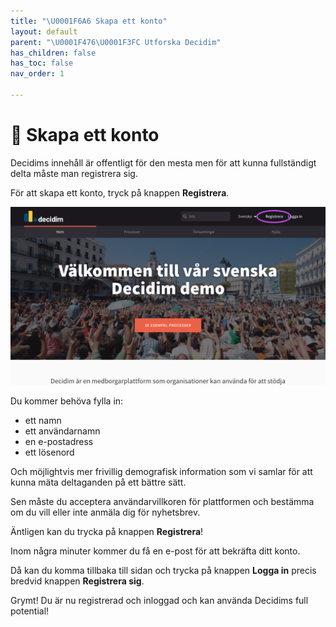 ```yaml
---
title: "\U0001F6A6 Skapa ett konto"
layout: default
parent: "\U0001F476\U0001F3FC Utforska Decidim"
has_children: false
has_toc: false
nav_order: 1

---
```

# 🚦 Skapa ett konto

Decidims innehåll är offentligt för den mesta men för att kunna fullständigt delta måste man registrera sig.

För att skapa ett konto, tryck på knappen **Registrera**.

![Registrera](/uploads/registrera.png "Registrera")

Du kommer behöva fylla in:

* ett namn
* ett användarnamn
* en e-postadress
* ett lösenord

Och möjlightvis mer frivillig demografisk information som vi samlar för att kunna mäta deltaganden på ett bättre sätt.

Sen måste du acceptera användarvillkoren för plattformen och bestämma om du vill eller inte anmäla dig för nyhetsbrev.

Äntligen kan du trycka på knappen **Registrera**!

Inom några minuter kommer du få en e-post för att bekräfta ditt konto.

Då kan du komma tillbaka till sidan och trycka på knappen **Logga in** precis bredvid knappen **Registrera sig**.

Grymt! Du är nu registrerad och inloggad och kan använda Decidims full potential!